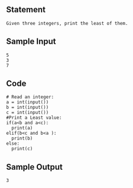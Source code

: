 ## Statement
```
Given three integers, print the least of them.
```
## Sample Input
```
5
3
7
```
## Code
```
# Read an integer:
a = int(input())
b = int(input())
c = int(input())
#Print a Least value: 
if(a<b and a<c):
  print(a)
elif(b<c and b<a ):  
  print(b)
else:
  print(c)
```
## Sample Output
```
3
```
